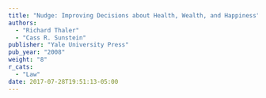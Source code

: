 ```yaml
---
title: "Nudge: Improving Decisions about Health, Wealth, and Happiness"
authors:
  - "Richard Thaler"
  - "Cass R. Sunstein"
publisher: "Yale University Press"
pub_year: "2008"
weight: "8"
r_cats:
  - "Law"
date: 2017-07-28T19:51:13-05:00
---
```

